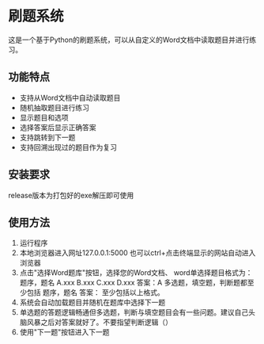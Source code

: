 # 刷题系统

这是一个基于Python的刷题系统，可以从自定义的Word文档中读取题目并进行练习。

## 功能特点

- 支持从Word文档中自动读取题目
- 随机抽取题目进行练习
- 显示题目和选项
- 选择答案后显示正确答案
- 支持跳转到下一题
- 支持回溯出现过的题目作为复习

## 安装要求
release版本为打包好的exe解压即可使用

## 使用方法
1. 运行程序
2. 本地浏览器进入网址127.0.0.1:5000
也可以ctrl+点击终端显示的网站自动进入浏览器
3. 点击"选择Word题库"按钮，选择您的Word文档、
word单选择题目格式为：
   题序，题名
   A.xxx
   B.xxx
   C.xxx
   D.xxx
   答案：A
多选题，填空题，判断题都至少包括
   题序，题名
   答案：
至少包括以上格式。
4. 系统会自动加载题目并随机在题库中选择下一题
5. 单选题的答题逻辑畅通但多选题，判断与填空题目会有一些问题。建议自己头脑风暴之后对答案就好了。不要指望判断逻辑（）
6. 使用"下一题"按钮进入下一题

